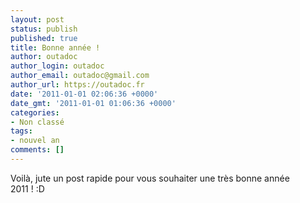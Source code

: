 ```yaml
---
layout: post
status: publish
published: true
title: Bonne année !
author: outadoc
author_login: outadoc
author_email: outadoc@gmail.com
author_url: https://outadoc.fr
date: '2011-01-01 02:06:36 +0000'
date_gmt: '2011-01-01 01:06:36 +0000'
categories:
- Non classé
tags:
- nouvel an
comments: []
---
```

Voilà, jute un post rapide pour vous souhaiter une très bonne année 2011 ! :D